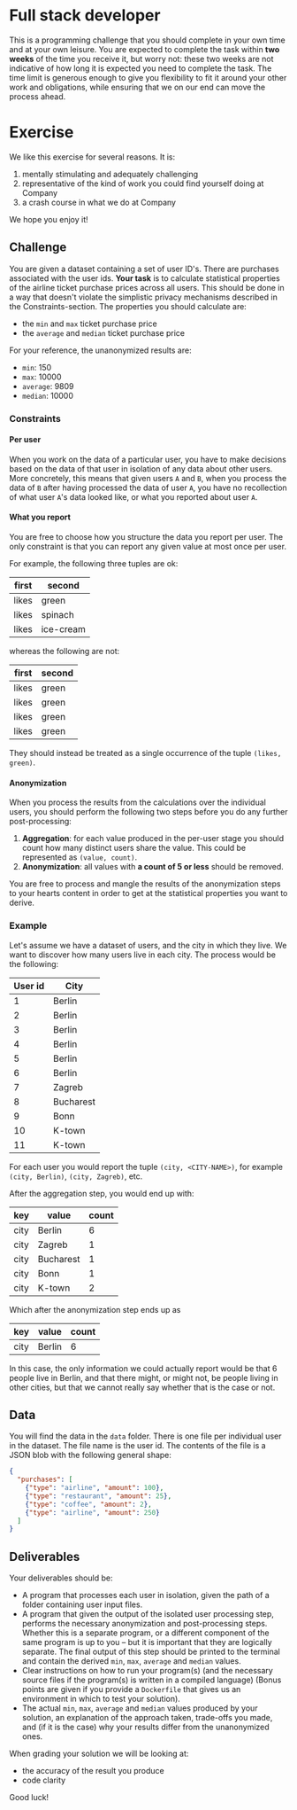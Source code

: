 Full stack developer
====================

This is a programming challenge that you should complete in your own time and at your own leisure.
You are expected to complete the task within __two weeks__ of the time you receive it, but worry not:
these two weeks are not indicative of how long it is expected you need to complete the task.
The time limit is generous enough to give you flexibility to fit it around your other work and
obligations, while ensuring that we on our end can move the process ahead.

# Exercise

We like this exercise for several reasons. It is:

1. mentally stimulating and adequately challenging
1. representative of the kind of work you could find yourself doing at Company
1. a crash course in what we do at Company

We hope you enjoy it!


## Challenge

You are given a dataset containing a set of user ID's. There are purchases associated with
the user ids. __Your task__ is to calculate statistical properties of the airline ticket
purchase prices across all users. This should be done in a way that doesn't violate
the simplistic privacy mechanisms described in the Constraints-section. The properties you
should calculate are:

- the `min` and `max` ticket purchase price
- the `average` and `median` ticket purchase price

For your reference, the unanonymized results are:

- `min`: 150
- `max`: 10000
- `average`: 9809
- `median`: 10000


### Constraints

#### Per user

When you work on the data of a particular user, you have to make decisions based on the data of that user in
isolation of any data about other users. More concretely, this means that given users `A` and `B`,
when you process the data of `B` after having processed the data of user `A`, you have no recollection of what
user `A`'s data looked like, or what you reported about user `A`.

#### What you report

You are free to choose how you structure the data you report per user.
The only constraint is that you can report any given value at most once per user.

For example, the following three tuples are ok:

| first | second    |
|-------|-----------|
| likes | green     |
| likes | spinach   |
| likes | ice-cream |

whereas the following are not:


| first | second |
|-------|--------|
| likes | green  |
| likes | green  |
| likes | green  |
| likes | green  |

They should instead be treated as a single occurrence of the tuple `(likes, green)`.


#### Anonymization

When you process the results from the calculations over the individual users, you should perform the following
two steps before you do any further post-processing:

1. __Aggregation__: for each value produced in the per-user stage you should count how many distinct users share the value.
  This could be represented as `(value, count)`.
1. __Anonymization__: all values with __a count of 5 or less__ should be removed.

You are free to process and mangle the results of the anonymization steps to your hearts content in order to
get at the statistical properties you want to derive.

### Example

Let's assume we have a dataset of users, and the city in which they live. We want to discover how many users
live in each city. The process would be the following:

| User id | City      |
|---------|-----------|
| 1       | Berlin    |
| 2       | Berlin    |
| 3       | Berlin    |
| 4       | Berlin    |
| 5       | Berlin    |
| 6       | Berlin    |
| 7       | Zagreb    |
| 8       | Bucharest |
| 9       | Bonn      |
| 10      | K-town    |
| 11      | K-town    |

For each user you would report the tuple `(city, <CITY-NAME>)`, for example `(city, Berlin)`,
`(city, Zagreb)`, etc.

After the aggregation step, you would end up with:

| key  | value     | count |
|------|-----------|-------|
| city | Berlin    | 6     |
| city | Zagreb    | 1     |
| city | Bucharest | 1     |
| city | Bonn      | 1     |
| city | K-town    | 2     |

Which after the anonymization step ends up as

| key  | value     | count |
|------|-----------|-------|
| city | Berlin    | 6     |

In this case, the only information we could actually report would be that 6 people live in
Berlin, and that there might, or might not, be people living in other cities, but that we cannot really say
whether that is the case or not.


## Data

You will find the data in the `data` folder. There is one file per individual user in the dataset.
The file name is the user id. The contents of the file is a JSON blob with the following general shape:

```json
{
  "purchases": [
    {"type": "airline", "amount": 100},
    {"type": "restaurant", "amount": 25},
    {"type": "coffee", "amount": 2},
    {"type": "airline", "amount": 250}
  ]
}
```

## Deliverables

Your deliverables should be:

- A program that processes each user in isolation, given the path of a folder containing user input files.
- A program that given the output of the isolated user processing step, performs the necessary anonymization and post-processing steps.
  Whether this is a separate program, or a different component of the same program is up to you – but it is
  important that they are logically separate. The final output of this step should be printed to the terminal and
  contain the derived `min`, `max`, `average` and `median` values.
- Clear instructions on how to run your program(s) (and the necessary source files if the program(s) is written in a compiled language)
  (Bonus points are given if you provide a `Dockerfile` that gives us an environment in which to test your solution).
- The actual `min`, `max`, `average` and `median` values produced by your solution, an explanation
  of the approach taken, trade-offs you made, and (if it is the case) why your results differ from the unanonymized ones.

When grading your solution we will be looking at:
- the accuracy of the result you produce
- code clarity

Good luck!
